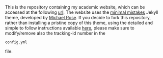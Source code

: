This is the repository containing my academic website, which can be accessed at the following [url](gdurisi.github.io).
The website uses the [minimal mistakes](https://mmistakes.github.io/minimal-mistakes/) Jekyll theme, developed by [Michael Rose](https://github.com/sponsors/mmistakes).
If you decide to fork this repository, rather than installing a pristine copy of this theme, using the detailed and simple to follow instructions
available [here](https://mmistakes.github.io/minimal-mistakes/docs/quick-start-guide/), please make sure to  modify/remove also the tracking-id number in the 
````
config.yml
```` 
file. 

